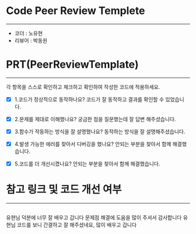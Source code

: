 # Code Peer Review Templete
---
- 코더 : 노유현
- 리뷰어 : 박동원


# PRT(PeerReviewTemplate)
---
각 항목을 스스로 확인하고 체크하고 확인하여 작성한 코드에 적용하세요.
- [X] 1.코드가 정상적으로 동작하나요?
      코드가 잘 동작하고 결과를 확인할 수 있었습니다.
- [X] 2.문제를 제대로 이해했나요?
      궁금한 점을 질문했는데 잘 답변 해주셨습니다.
- [X] 3.함수가 작동하는 방식을 잘 설명했나요?
      동작하는 방식을 잘 설명해주셨습니다.
- [X] 4.발생 가능한 에러를 찾아서 디버깅을 했나요?
      안되는 부분을 찾아서 함께 해결했습니다.
- [X] 5.코드를 더 개선시켰나요?
      안되는 부분을 찾아서 함께 해결했습니다.


# 참고 링크 및 코드 개선 여부
---
```python

```

유현님 덕분에 너무 잘 배우고 갑니다 문제점 해결에 도움을 많이 주셔서 감사합니다
유현님 코드를 보니 간결하고 잘 해주셨네요, 많이 배우고 갑니다
